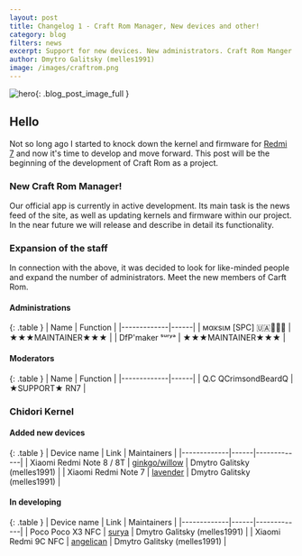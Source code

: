 ```yaml
---
layout: post
title: Changelog 1 - Craft Rom Manager, New devices and other!
category: blog
filters: news
excerpt: Support for new devices. New administrators. Craft Rom Manger is the official app.
author: Dmytro Galitsky (melles1991)
image: /images/craftrom.png
---
```


![hero]({{site.url}}/{{page.image}}){: .blog_post_image_full }

## Hello

Not so long ago I started to knock down the kernel and firmware for [Redmi 7]({{site.url}}/devices/onclite/) and now it's time to develop and move forward. 
This post will be the beginning of the development of Craft Rom as a project.

### New Craft Rom Manager!

Our official app is currently in active development.
Its main task is the news feed of the site, as well as updating kernels and firmware within our project.
In the near future we will release and describe in detail its functionality.

### Expansion of the staff

In connection with the above, it was decided to look for like-minded people and expand the number of administrators.
Meet the new members of Carft Rom.

#### Administrations

{: .table }
| Name | Function |
|-------------|------|
| мακѕιм [SPC] 🇺🇦🤝🏳️‍🌈 | ★★★MAINTAINER★★★ |
| DfP'maker ˢᵘʳʸᵃ | ★★★MAINTAINER★★★ |

#### Moderators

{: .table }
| Name | Function |
|-------------|------|
| Q.C QCrimsondBeardQ | ★SUPPORT★ RN7 |



### Chidori Kernel

#### Added new devices

{: .table }
| Device name | Link | Maintainers |
|-------------|------|-------------|
| Xiaomi Redmi Note 8 / 8T | [ginkgo/willow]({{site.url}}/devices/ginkgo/) | Dmytro Galitsky (melles1991) |
| Xiaomi Redmi Note 7 | [lavender]({{site.url}}/devices/lavender/) | Dmytro Galitsky (melles1991) |

#### In developing

{: .table }
| Device name | Link | Maintainers |
|-------------|------|-------------|
| Poco Poco X3 NFC | [surya]({{site.url}}/devices/surya/) | Dmytro Galitsky (melles1991) |
| Xiaomi Redmi 9C NFC | [angelican]({{site.url}}/devices/angelican/) | Dmytro Galitsky (melles1991) |
